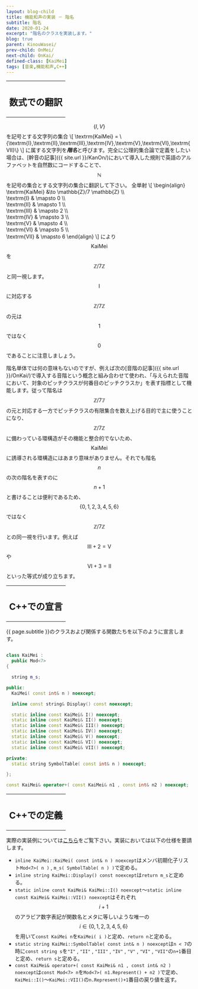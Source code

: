 ```yaml
---
layout: blog-child
title: 機能和声の実装 － 階名
subtitle: 階名
date: 2020-01-24
excerpt: "階名のクラスを実装します。"
blog: true
parent: KinouWasei/
prev-child: OnMei/
next-child: OnKai/
defined-class: [KaiMei]
tags: [音楽,機能和声,C++]
---
```


<table>
  <tr>
    <th>
      <h2>数式での翻訳</h2>
    </th>
  </tr>
</table>

$$\{I,V\}$$を記号とする文字列の集合
\\[
\textrm{KaiMei} = \\{\textrm{I},\textrm{II},\textrm{III},\textrm{IV},\textrm{V},\textrm{VI},\textrm{VII}\\}
\\]
に属する文字列を***階名***と呼びます。完全に公理的集合論で定義をしたい場合は、[幹音の記事]({{ site.url }}/KanOn/)において導入した規則で英語のアルファベットを自然数にコードすることで、$$\mathbb{N}$$を記号の集合とする文字列の集合に翻訳して下さい。 全単射
\\[
\begin{align}
\textrm{KaiMei} &\to \mathbb{Z}/7 \mathbb{Z} \\\\\
\textrm{I} & \mapsto 0 \\\\\
\textrm{II} & \mapsto 1 \\\\\
\textrm{III} & \mapsto 2 \\\\\
\textrm{IV} & \mapsto 3 \\\\\
\textrm{V} & \mapsto 4 \\\\\
\textrm{VI} & \mapsto 5 \\\\\
\textrm{VII} & \mapsto 6
\end{align}
\\]
により$$\textrm{KaiMei}$$を$$\mathbb{Z}/7 \mathbb{Z}$$と同一視します。$$\textrm{I}$$に対応する$$\mathbb{Z}/7 \mathbb{Z}$$の元は$$1$$ではなく$$0$$であることに注意しましょう。

階名単体では何の意味もないのですが、例えば次の[音階の記事]({{ site.url }}/OnKai/)で導入する音階という概念と組み合わせて使われ、「与えられた音階において、対象のピッチクラスが何番目のピッチクラスか」を表す指標として機能します。従って階名は$$\mathbb{Z}/7 \mathbb{7}$$の元と対応する一方でピッチクラスの有限集合を数え上げる目的で主に使うことになり、$$\mathbb{Z}/7 \mathbb{Z}$$に備わっている環構造がその機能と整合的でないため、$$\textrm{KaiMei}$$に誘導される環構造にはあまり意味がありません。それでも階名$$n$$の次の階名を表すのに$$n+1$$と書けることは便利であるため、$$\{0,1,2,3,4,5,6\}$$ではなく$$\mathbb{Z}/7 \mathbb{Z}$$との同一視を行います。例えば$$\textrm{III} + 2 = \textrm{V}$$や$$\textrm{VI} + 3 = \textrm{II}$$といった等式が成り立ちます。

<table>
  <tr>
    <th>
      <h2>C++での宣言</h2>
    </th>
  </tr>
</table>

{{ page.subtitle }}のクラスおよび関係する関数たちを以下のように宣言します。

~~~c++

class KaiMei :
  public Mod<7>
{

  string m_s;

public:
  KaiMei( const int& n ) noexcept;

  inline const string& Display() const noexcept;

  static inline const KaiMei& I() noexcept;
  static inline const KaiMei& II() noexcept;
  static inline const KaiMei& III() noexcept;
  static inline const KaiMei& IV() noexcept;
  static inline const KaiMei& V() noexcept;
  static inline const KaiMei& VI() noexcept;
  static inline const KaiMei& VII() noexcept;

private:
  static string SymbolTable( const int& n ) noexcept;

};

const KaiMei& operator+( const KaiMei& n1 , const int& n2 ) noexcept;


~~~


<table>
  <tr>
    <th>
      <h2>C++での定義</h2>
    </th>
  </tr>
</table>

実際の実装例については[こちら](https://github.com/p-adic/cpp/tree/master/Music/Chou/KaiMei)をご覧下さい。実装においては以下の仕様を要請します。
- `inline KaiMei::KaiMei( const int& n ) noexcept`はメンバ初期化子リスト`Mod<7>( n )` , `m_s( SymbolTable( n ) )`で定める。
- `inline string KaiMei::Display() const noexcept`は`return m_s`と定める。
- `static inline const KaiMei& KaiMei::I() noexcept`～`static inline const KaiMei& KaiMei::VII() noexcept`はそれぞれ$$i+1$$のアラビア数字表記が関数名とメタに等しいような唯一の$$i \in \{0,1,2,3,4,5,6\}$$を用いて`const KaiMei n`を`KaiMei( i )`と定め、`return n`と定める。 
- `static string KaiMei::SymbolTable( const int& n ) noexcept`は`n < 7`の時に`const string s`を`"I"` , `"II"` , `"III"` , `"IV"` , `"V"` , `"VI"` , `"VII"`の`n+1`番目と定め、`return s`と定める。
- `const KaiMei& operator+( const KaiMei& n1 , const int& n2 ) noexcept`は`const Mod<7> n`を`Mod<7>( n1.Represent() + n2 )`で定め、`KaiMei::I()`～`KaiMei::VII()`の`n.Represent()+1`番目の戻り値を返す。
